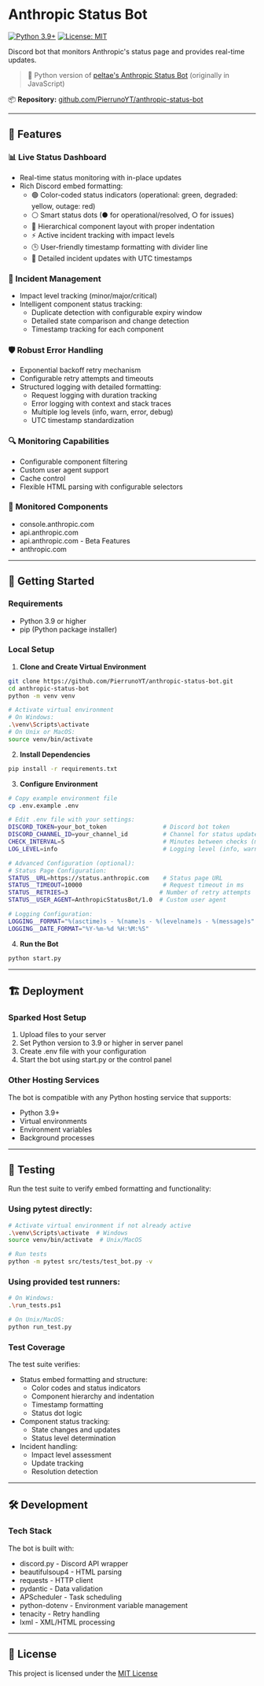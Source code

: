# Anthropic Status Bot

[![Python 3.9+](https://img.shields.io/badge/python-3.9+-blue.svg)](https://www.python.org/downloads/)
[![License: MIT](https://img.shields.io/badge/License-MIT-yellow.svg)](https://opensource.org/licenses/MIT)

Discord bot that monitors Anthropic's status page and provides real-time updates.

> 🔄 Python version of [peltae's Anthropic Status Bot](https://github.com/peltae/anthropic-status-bot) (originally in JavaScript)

📦 **Repository:** [github.com/PierrunoYT/anthropic-status-bot](https://github.com/PierrunoYT/anthropic-status-bot)

---

## 🌟 Features

### 📊 Live Status Dashboard
- Real-time status monitoring with in-place updates
- Rich Discord embed formatting:
  - 🟢 Color-coded status indicators (operational: green, degraded: yellow, outage: red)
  - ⚪ Smart status dots (● for operational/resolved, ○ for issues)
  - 📝 Hierarchical component layout with proper indentation
  - ⚡ Active incident tracking with impact levels
  - 🕒 User-friendly timestamp formatting with divider line
  - 📅 Detailed incident updates with UTC timestamps

### 🔔 Incident Management
- Impact level tracking (minor/major/critical)
- Intelligent component status tracking:
  - Duplicate detection with configurable expiry window
  - Detailed state comparison and change detection
  - Timestamp tracking for each component

### 🛡️ Robust Error Handling
- Exponential backoff retry mechanism
- Configurable retry attempts and timeouts
- Structured logging with detailed formatting:
  - Request logging with duration tracking
  - Error logging with context and stack traces
  - Multiple log levels (info, warn, error, debug)
  - UTC timestamp standardization

### 🔍 Monitoring Capabilities
- Configurable component filtering
- Custom user agent support
- Cache control
- Flexible HTML parsing with configurable selectors

### 🎯 Monitored Components
- console.anthropic.com
- api.anthropic.com
- api.anthropic.com - Beta Features
- anthropic.com

---

## 🚀 Getting Started

### Requirements
- Python 3.9 or higher
- pip (Python package installer)

### Local Setup

1. **Clone and Create Virtual Environment**
```bash
git clone https://github.com/PierrunoYT/anthropic-status-bot.git
cd anthropic-status-bot
python -m venv venv

# Activate virtual environment
# On Windows:
.\venv\Scripts\activate
# On Unix or MacOS:
source venv/bin/activate
```

2. **Install Dependencies**
```bash
pip install -r requirements.txt
```

3. **Configure Environment**
```bash
# Copy example environment file
cp .env.example .env

# Edit .env file with your settings:
DISCORD_TOKEN=your_bot_token                # Discord bot token
DISCORD_CHANNEL_ID=your_channel_id          # Channel for status updates
CHECK_INTERVAL=5                            # Minutes between checks (minimum: 1)
LOG_LEVEL=info                              # Logging level (info, warn, error, debug)

# Advanced Configuration (optional):
# Status Page Configuration:
STATUS__URL=https://status.anthropic.com    # Status page URL
STATUS__TIMEOUT=10000                       # Request timeout in ms
STATUS__RETRIES=3                          # Number of retry attempts
STATUS__USER_AGENT=AnthropicStatusBot/1.0  # Custom user agent

# Logging Configuration:
LOGGING__FORMAT="%(asctime)s - %(name)s - %(levelname)s - %(message)s"  # Log format
LOGGING__DATE_FORMAT="%Y-%m-%d %H:%M:%S"                               # Date format
```

4. **Run the Bot**
```bash
python start.py
```

---

## 🏗️ Deployment

### Sparked Host Setup
1. Upload files to your server
2. Set Python version to 3.9 or higher in server panel
3. Create .env file with your configuration
4. Start the bot using start.py or the control panel

### Other Hosting Services
The bot is compatible with any Python hosting service that supports:
- Python 3.9+
- Virtual environments
- Environment variables
- Background processes

---

## 🧪 Testing

Run the test suite to verify embed formatting and functionality:

### Using pytest directly:
```bash
# Activate virtual environment if not already active
.\venv\Scripts\activate  # Windows
source venv/bin/activate  # Unix/MacOS

# Run tests
python -m pytest src/tests/test_bot.py -v
```

### Using provided test runners:
```bash
# On Windows:
.\run_tests.ps1

# On Unix/MacOS:
python run_test.py
```

### Test Coverage
The test suite verifies:
- Status embed formatting and structure:
  - Color codes and status indicators
  - Component hierarchy and indentation
  - Timestamp formatting
  - Status dot logic
- Component status tracking:
  - State changes and updates
  - Status level determination
- Incident handling:
  - Impact level assessment
  - Update tracking
  - Resolution detection

---

## 🛠️ Development

### Tech Stack
The bot is built with:
- discord.py - Discord API wrapper
- beautifulsoup4 - HTML parsing
- requests - HTTP client
- pydantic - Data validation
- APScheduler - Task scheduling
- python-dotenv - Environment variable management
- tenacity - Retry handling
- lxml - XML/HTML processing

---

## 📄 License

This project is licensed under the [MIT License](LICENSE)